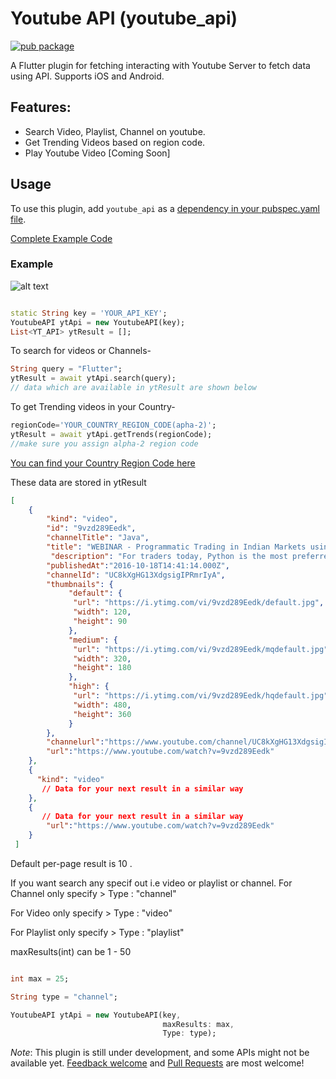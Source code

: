 # Youtube API (youtube_api)

[![pub package](https://img.shields.io/pub/v/youtube_api.svg)](https://pub.dartlang.org/packages/youtube_api)

A Flutter plugin for fetching interacting with Youtube Server to fetch data using API. Supports iOS and Android.

## Features:

* Search Video, Playlist, Channel on youtube.
* Get Trending Videos based on region code.
* Play Youtube Video [Coming Soon]

## Usage
To use this plugin, add `youtube_api` as a [dependency in your pubspec.yaml file](https://flutter.io/platform-plugins/).

[Complete Example Code](https://pub.dartlang.org/packages/youtube_api#-example-tab-)

### Example

![alt text](https://raw.githubusercontent.com/nitishk72/youtube_api/master/demo.png)


``` dart

static String key = 'YOUR_API_KEY';
YoutubeAPI ytApi = new YoutubeAPI(key);
List<YT_API> ytResult = [];
```

To search for videos or Channels-
``` dart
String query = "Flutter";
ytResult = await ytApi.search(query);
// data which are available in ytResult are shown below 
```
To get Trending videos in your Country-
``` dart
regionCode='YOUR_COUNTRY_REGION_CODE(apha-2)'; 
ytResult = await ytApi.getTrends(regionCode);
//make sure you assign alpha-2 region code
```
[You can find your Country Region Code here](https://www.iso.org/obp/ui/#search/code/)


These data are stored in ytResult
```json
[
    {
        "kind": "video",
        "id": "9vzd289Eedk",
        "channelTitle": "Java",
        "title": "WEBINAR - Programmatic Trading in Indian Markets using Python with Kite Connect API",
         "description": "For traders today, Python is the most preferred programming language for trading, as it provides great flexibility in terms of building and executing strategies.",
        "publishedAt":"2016-10-18T14:41:14.000Z",
        "channelId": "UC8kXgHG13XdgsigIPRmrIyA",
        "thumbnails": {
             "default": {
              "url": "https://i.ytimg.com/vi/9vzd289Eedk/default.jpg",
              "width": 120,
              "height": 90
             },
             "medium": {
              "url": "https://i.ytimg.com/vi/9vzd289Eedk/mqdefault.jpg",
              "width": 320,
              "height": 180
             },
             "high": {
              "url": "https://i.ytimg.com/vi/9vzd289Eedk/hqdefault.jpg",
              "width": 480,
              "height": 360
             }
        },
        "channelurl":"https://www.youtube.com/channel/UC8kXgHG13XdgsigIPRmrIyA",
        "url":"https://www.youtube.com/watch?v=9vzd289Eedk"
    },
    {
      "kind": "video"
       // Data for your next result in a similar way
    },
    {
       // Data for your next result in a similar way
        "url":"https://www.youtube.com/watch?v=9vzd289Eedk"
    }
 ]
```

Default per-page result is 10 .

If you want search any specif out i.e video or  playlist or channel. 
For Channel only specify  > Type : "channel"

For Video only specify    > Type : "video"

For Playlist only specify > Type : "playlist"

maxResults(int) can be 1 - 50
``` dart

int max = 25;

String type = "channel";

YoutubeAPI ytApi = new YoutubeAPI(key,
                                  maxResults: max,
                                  Type: type);

```

*Note*: This plugin is still under development, and some APIs might not be available yet.
[Feedback welcome](https://github.com/nitishk72/youtube_api/issues) and
[Pull Requests](https://github.com/nitishk72/youtube_api/pulls) are most welcome!